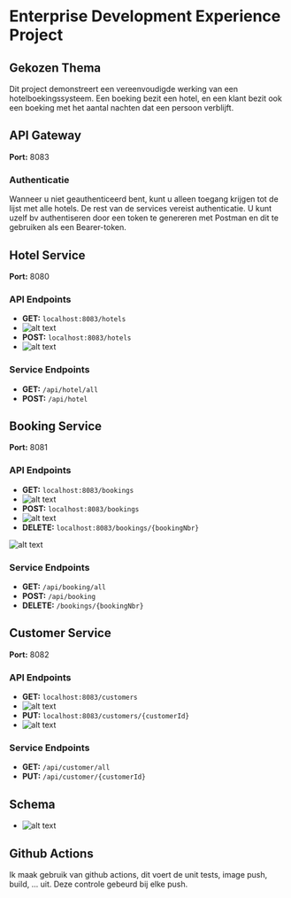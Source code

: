 # Enterprise Development Experience Project

## Gekozen Thema

Dit project demonstreert een vereenvoudigde werking van een hotelboekingssysteem. Een boeking bezit een hotel, en een klant bezit ook een boeking met het aantal nachten dat een persoon verblijft.

## API Gateway
**Port:** 8083

### Authenticatie
Wanneer u niet geauthenticeerd bent, kunt u alleen toegang krijgen tot de lijst met alle hotels. De rest van de services vereist authenticatie. U kunt uzelf bv authentiseren door een token te genereren met Postman en dit te gebruiken als een Bearer-token.

## Hotel Service
**Port:** 8080

### API Endpoints
- **GET:** `localhost:8083/hotels`
- ![alt text](https://github.com/ThomasMalecki/EnterpriseProject/blob/main/all-hotels.png?raw=true)
- **POST:** `localhost:8083/hotels`
- ![alt text](https://github.com/ThomasMalecki/EnterpriseProject/blob/main/hotel-post.png?raw=true)
### Service Endpoints
- **GET:** `/api/hotel/all`
- **POST:** `/api/hotel`

## Booking Service
**Port:** 8081

### API Endpoints
- **GET:** `localhost:8083/bookings`
- ![alt text](https://github.com/ThomasMalecki/EnterpriseProject/blob/main/all-bookings.png?raw=true)
- **POST:** `localhost:8083/bookings`
- ![alt text](https://github.com/ThomasMalecki/EnterpriseProject/blob/main/booking-post.png?raw=true)
- **DELETE:** `localhost:8083/bookings/{bookingNbr}`

![alt text](https://github.com/ThomasMalecki/EnterpriseProject/blob/main/booking-delete.png?raw=true)

### Service Endpoints
- **GET:** `/api/booking/all`
- **POST:** `/api/booking`
- **DELETE:** `/bookings/{bookingNbr}`

## Customer Service
**Port:** 8082

### API Endpoints
- **GET:** `localhost:8083/customers`
- ![alt text](https://github.com/ThomasMalecki/EnterpriseProject/blob/main/all-customers.png?raw=true)
- **PUT:** `localhost:8083/customers/{customerId}`
- ![alt text](https://github.com/ThomasMalecki/EnterpriseProject/blob/main/customer-update.png?raw=true)

### Service Endpoints
- **GET:** `/api/customer/all`
- **PUT:** `/api/customer/{customerId}`
## Schema
- ![alt text](https://github.com/ThomasMalecki/EnterpriseProject/blob/main/schema.png?raw=true)
## Github Actions
Ik maak gebruik van github actions, dit voert de unit tests, image push, build, ... uit. Deze controle gebeurd bij elke push.
